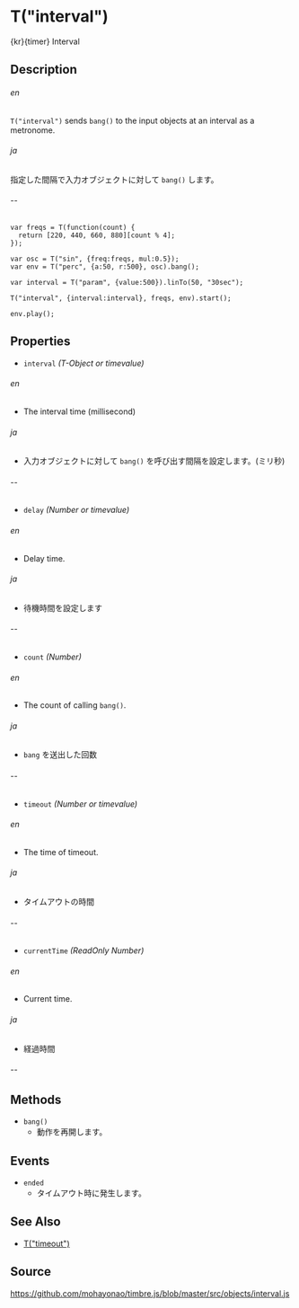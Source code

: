 T("interval")
=============
{kr}{timer} Interval

## Description ##
###### en ######
`T("interval")` sends `bang()` to the input objects at an interval as a metronome.
###### ja ######
指定した間隔で入力オブジェクトに対して `bang()` します。
###### -- ######

```timbre
var freqs = T(function(count) {
  return [220, 440, 660, 880][count % 4];
});

var osc = T("sin", {freq:freqs, mul:0.5});
var env = T("perc", {a:50, r:500}, osc).bang();

var interval = T("param", {value:500}).linTo(50, "30sec");

T("interval", {interval:interval}, freqs, env).start();

env.play();
```

## Properties ##
- `interval` _(T-Object or timevalue)_
###### en ######
  - The interval time (millisecond)
###### ja ######
  - 入力オブジェクトに対して `bang()` を呼び出す間隔を設定します。(ミリ秒)
###### -- ######

- `delay` _(Number or timevalue)_
###### en ######
  - Delay time.
###### ja ######
  - 待機時間を設定します
###### -- ######

- `count` _(Number)_
###### en ######
  - The count of calling `bang()`.
###### ja ######
  - `bang` を送出した回数
###### -- ######  
  
- `timeout` _(Number or timevalue)_
###### en ######
  - The time of timeout.
###### ja ######
  - タイムアウトの時間
###### -- ######
  
- `currentTime` _(ReadOnly Number)_
###### en ######
  - Current time.
###### ja ######
  - 経過時間
###### -- ######

## Methods ##
- `bang()`
  - 動作を再開します。

## Events ##
- `ended`
  - タイムアウト時に発生します。

## See Also ##
- [T("timeout")](./timeout.html)

## Source ##
https://github.com/mohayonao/timbre.js/blob/master/src/objects/interval.js
